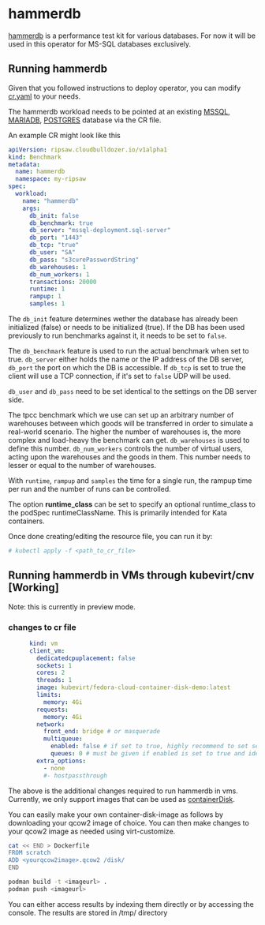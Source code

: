 # hammerdb

[hammerdb](https://www.hammerdb.com/) is a performance test kit for various databases. For now it will be used in this operator for MS-SQL databases exclusively.

## Running hammerdb

Given that you followed instructions to deploy operator,
you can modify [cr.yaml](../resources/crds/hammerdb_crds/ripsaw_v1alpha1_hammerdb_cr.yaml) to your needs.

The hammerdb workload needs to be pointed at an existing [MSSQL](../resources/crds/hammerdb_crds/mssql/ripsaw_v1alpha1_hammerdb_mssql_cr.yaml), [MARIADB](../resources/crds/hammerdb_crds/mariadb/ripsaw_v1alpha1_hammerdb_mariadb_cr.yaml), [POSTGRES](../resources/crds/hammerdb_crds/postgres/ripsaw_v1alpha1_hammerdb_postgres_cr.yaml) database via the CR file.

An example CR might look like this

```yaml
apiVersion: ripsaw.cloudbulldozer.io/v1alpha1
kind: Benchmark
metadata:
  name: hammerdb
  namespace: my-ripsaw
spec:
  workload:
    name: "hammerdb"
    args:
      db_init: false
      db_benchmark: true
      db_server: "mssql-deployment.sql-server"
      db_port: "1443"
      db_tcp: "true"
      db_user: "SA"
      db_pass: "s3curePasswordString"
      db_warehouses: 1
      db_num_workers: 1
      transactions: 20000
      runtime: 1
      rampup: 1
      samples: 1
```

The `db_init` feature determines wether the database has already been initialized (false) or needs to be initialized (true). If the DB has been used previously to run benchmarks against it, it needs to be set to `false`.

The `db_benchmark` feature is used to run the actual benchmark when set to true. `db_server` either holds the name or the IP address of the DB server, `db_port` the port on which the DB is accessible. If `db_tcp` is set to true the client will use a TCP connection, if it's set to `false` UDP will be used.

`db_user` and `db_pass` need to be set identical to the settings on the DB server side. 

The tpcc benchmark which we use can set up an arbitrary number of warehouses between which goods will be transferred in order to simulate a real-world scenario. The higher the number of warehouses is, the more complex and load-heavy the benchmark can get. `db_warehouses` is used to define this number. 
`db_num_workers` controls the number of virtual users, acting upon the warehouses and the goods in them. This number needs to lesser or equal to the number of warehouses.

With `runtime`, `rampup` and `samples` the time for a single run, the rampup time per run and the number of runs can be controlled. 

The option **runtime_class** can be set to specify an optional
runtime_class to the podSpec runtimeClassName.  This is primarily
intended for Kata containers.

Once done creating/editing the resource file, you can run it by:

```bash
# kubectl apply -f <path_to_cr_file>
```

## Running hammerdb in VMs through kubevirt/cnv [Working]
Note: this is currently in preview mode.


### changes to cr file

```yaml
      kind: vm
      client_vm:
        dedicatedcpuplacement: false
        sockets: 1
        cores: 2
        threads: 1
        image: kubevirt/fedora-cloud-container-disk-demo:latest
        limits:
          memory: 4Gi
        requests:
          memory: 4Gi
        network:
          front_end: bridge # or masquerade
          multiqueue:
            enabled: false # if set to true, highly recommend to set selinux to permissive on the nodes where the vms would be scheduled
            queues: 0 # must be given if enabled is set to true and ideally should be set to vcpus ideally so sockets*threads*cores, your image must've ethtool installed
        extra_options:
          - none
          #- hostpassthrough
```

The above is the additional changes required to run hammerdb in vms.
Currently, we only support images that can be used as [containerDisk](https://docs.openshift.com/container-platform/4.6/virt/virtual_machines/virtual_disks/virt-using-container-disks-with-vms.html#virt-preparing-container-disk-for-vms_virt-using-container-disks-with-vms).

You can easily make your own container-disk-image as follows by downloading your qcow2 image of choice.
You can then make changes to your qcow2 image as needed using virt-customize.

```bash
cat << END > Dockerfile
FROM scratch
ADD <yourqcow2image>.qcow2 /disk/
END

podman build -t <imageurl> .
podman push <imageurl>
```

You can either access results by indexing them directly or by accessing the console.
The results are stored in /tmp/ directory